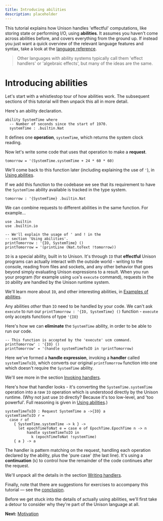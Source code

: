 ```yaml
---
title: Introducing abilities
description: placeholder
---
```


This tutorial explains how Unison handles 'effectful' computations, like storing state or performing I/O, using **abilities**.  It assumes you haven't come across abilities before, and covers everything from the ground up.  If instead you just want a quick overview of the relevant language features and syntax, take a look at the [language reference](/docs/language-reference/abilities).    

> Other languages with ability systems typically call them 'effect handlers' or 'algebraic effects', but many of the ideas are the same.

# Introducing abilities

Let's start with a whistlestop tour of how abilities work.  The subsequent sections of this tutorial will then unpack this all in more detail.  

Here's an ability declaration.

``` unison
ability SystemTime where
  -- Number of seconds since the start of 1970.
  systemTime : .builtin.Nat
```

It defines one **operation**, `systemTime`, which returns the system clock reading.

Now let's write some code that uses that operation to make a **request**.

``` unison
tomorrow = '(SystemTime.systemTime + 24 * 60 * 60)
```

We'll come back to this function later (including explaining the use of `'`), in [Using abilities](/docs/ability-tutorial/using-abilities).

If we add this function to the codebase we see that its requirement to have the `SystemTime` ability available is tracked in the type system.

``` unison
tomorrow : '{SystemTime} .builtin.Nat
```

We can combine requests to different abilities in the same function.  For example...

``` unison
use .builtin
use .builtin.io

-- We'll explain the usage of ' and ! in the 
-- section 'Using abilities'.
printTomorrow : '{IO, SystemTime} ()
printTomorrow = '(printLine (Nat.toText !tomorrow))
```

`IO` is a special ability, built in to Unison.  It's through `IO` that **effectful** Unison programs can actually interact with the outside world - writing to the console, reading from files and sockets, and any other behavior that goes beyond simply evaluating Unison expressions to a result.  When you run your program (for example using `ucm`'s `execute` command), requests in the `IO` ability are handled by the Unison runtime system.  

We'll learn more about `IO`, and other interesting abilities, in [Examples of abilities](/docs/ability-tutorial/examples-of-abilities).

Any abilities *other* than `IO` need to be handled by your code.  We can't ask `execute` to run our `printTomorrow : '{IO, SystemTime} ()` function - `execute` only accepts functions of type `'{IO}`

Here's how we can **eliminate** the `SystemTime` ability, in order to be able to run our code.

``` unison
-- This function is accepted by the 'execute' ucm command.
printTomorrow' : '{IO} ()
printTomorrow' = '(handle systemTimeToIO in !printTomorrow)
```

Here we've formed a **handle expression**, invoking a **handler** called `systemTimeToIO`, which converts our original `printTomorrow` function into one which doesn't require the `SystemTime` ability.  

We'll see more in the section [Invoking handlers](/docs/ability-tutorial/invoking-handlers).

Here's how that handler looks - it's converting the `SystemTime.systemTime` operation into a raw `IO` operation which is understood directly by the Unison runtime.  (Why not just use `IO` directly?  Because it's too low-level, and 'too powerful'.  Full reasoning is given in [Using abilities](/docs/ability-tutorial/using-abilities#IO).)

``` unison
systemTimeToIO : Request SystemTime a ->{IO} a
systemTimeToIO r =
  case r of
    { SystemTime.systemTime -> k } -> 
      let epochTimeToNat e = case e of EpochTime.EpochTime n -> n
          handle systemTimeToIO in 
            k (epochTimeToNat !systemTime) 
    { a } -> a
```

The handler is pattern matching on the request, handling each operation declared by the ability, plus the 'pure case' (the last line).  It's using a **continuation** (`k`) to control how the remainder of the code continues after the request.

We'll unpack all the details in the section [Writing handlers](/docs/ability-tutorial/writing-handlers).

Finally, note that there are suggestions for exercises to accompany this tutorial — see the [conclusion](/docs/ability-tutorial/conclusion).

Before we get stuck into the details of actually using abilities, we'll first take a detour to consider why they're part of the Unison language at all.

__Next:__ [Motivation](/docs/ability-tutorial/motivation)